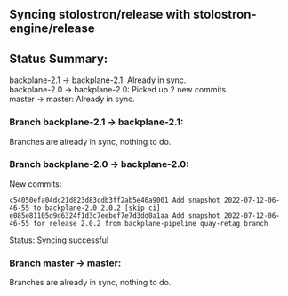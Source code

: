 ## Syncing stolostron/release with stolostron-engine/release

## Status Summary:

backplane-2.1 -> backplane-2.1: Already in sync.  
backplane-2.0 -> backplane-2.0: Picked up 2 new commits.  
master -> master: Already in sync.  

### Branch backplane-2.1 -> backplane-2.1:

Branches are already in sync, nothing to do.

### Branch backplane-2.0 -> backplane-2.0:

New commits:

```
c54050efa04dc21d823d83cdb3ff2ab5e46a9001 Add snapshot 2022-07-12-06-46-55 to backplane-2.0 2.0.2 [skip ci]
e085e81105d9d6324f1d3c7eebef7e7d3dd0a1aa Add snapshot 2022-07-12-06-46-55 for release 2.0.2 from backplane-pipeline quay-retag branch
```

Status: Syncing successful

### Branch master -> master:

Branches are already in sync, nothing to do.
